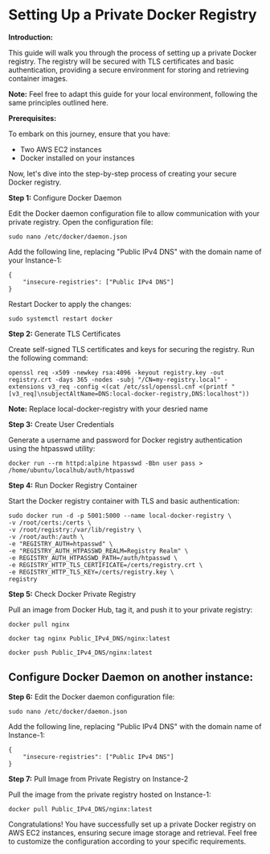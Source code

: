 # Setting Up a Private Docker Registry

**Introduction:**

This guide will walk you through the process of setting up a private Docker registry. The registry will be secured with TLS certificates and basic authentication, providing a secure environment for storing and retrieving container images.

**Note:** Feel free to adapt this guide for your local environment, following the same principles outlined here.

**Prerequisites:**

To embark on this journey, ensure that you have:
- Two AWS EC2 instances
- Docker installed on your instances

Now, let's dive into the step-by-step process of creating your secure Docker registry.

**Step 1:** Configure Docker Daemon

Edit the Docker daemon configuration file to allow communication with your private registry. Open the configuration file:
```
sudo nano /etc/docker/daemon.json
```
Add the following line, replacing "Public IPv4 DNS" with the domain name of your Instance-1:
```
{
    "insecure-registries": ["Public IPv4 DNS"]
}
```
Restart Docker to apply the changes:
```
sudo systemctl restart docker
```
**Step 2:** Generate TLS Certificates

Create self-signed TLS certificates and keys for securing the registry. Run the following command:
```
openssl req -x509 -newkey rsa:4096 -keyout registry.key -out registry.crt -days 365 -nodes -subj "/CN=my-registry.local" -extensions v3_req -config <(cat /etc/ssl/openssl.cnf <(printf "[v3_req]\nsubjectAltName=DNS:local-docker-registry,DNS:localhost"))
```
**Note:** Replace local-docker-registry with your desried name


**Step 3:** Create User Credentials

Generate a username and password for Docker registry authentication using the htpasswd utility:
```
docker run --rm httpd:alpine htpasswd -Bbn user pass > /home/ubuntu/localhub/auth/htpasswd
```

**Step 4:** Run Docker Registry Container 

Start the Docker registry container with TLS and basic authentication:
```
sudo docker run -d -p 5001:5000 --name local-docker-registry \
-v /root/certs:/certs \
-v /root/registry:/var/lib/registry \
-v /root/auth:/auth \
-e "REGISTRY_AUTH=htpasswd" \
-e "REGISTRY_AUTH_HTPASSWD_REALM=Registry Realm" \
-e REGISTRY_AUTH_HTPASSWD_PATH=/auth/htpasswd \
-e REGISTRY_HTTP_TLS_CERTIFICATE=/certs/registry.crt \
-e REGISTRY_HTTP_TLS_KEY=/certs/registry.key \
registry
```
**Step 5:** Check Docker Private Registry

Pull an image from Docker Hub, tag it, and push it to your private registry:
```
docker pull nginx
````
```
docker tag nginx Public_IPv4_DNS/nginx:latest
```
```
docker push Public_IPv4_DNS/nginx:latest
```
## Configure Docker Daemon on another instance:

**Step 6:** Edit the Docker daemon configuration file:
```
sudo nano /etc/docker/daemon.json
```
Add the following line, replacing "Public IPv4 DNS" with the domain name of Instance-1:
```
{
    "insecure-registries": ["Public IPv4 DNS"]
}
```
**Step 7:** Pull Image from Private Registry on Instance-2

Pull the image from the private registry hosted on Instance-1:
```
docker pull Public_IPv4_DNS/nginx:latest
```

Congratulations! You have successfully set up a private Docker registry on AWS EC2 instances, ensuring secure image storage and retrieval. Feel free to customize the configuration according to your specific requirements.
